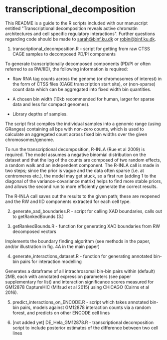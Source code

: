 # transcriptional_decomposition

This README is a guide to the R scripts included with our manuscript entitled "Transcriptional decomposition reveals active chromatin architectures and cell specific regulatory interactions". Further questions regarding code should be made to sarah@binf.ku.dk or robin@binf.ku.dk.

1. transcriptional_decomposition.R - script for getting from raw CTSS CAGE samples to decomposed PD/PI components

To generate transcriptionally decomposed components (PD/PI or often referred to as RW/IID), the following information is required:

* Raw RNA tag counts across the genome (or chromosomes of interest) in the form of CTSS files (CAGE transcription start site), or (non-sparse) count data which can be aggregated into fixed width bin quantities.

* A chosen bin width (10kb recommended for human, larger for sparse data and less for compact genomes).

* Library depths of samples.

The script first compiles the individual samples into a genomic range (using GRanges) containing all bps with non-zero counts, which is used to calculate an aggregated count across fixed bin widths over the given chromosomes/genome. 

To run the transcriptional decomposition, R-INLA (Rue et al 2009) is required. The model assumes a negative binomial distribution on the dataset and that the log of the counts are composed of two random effects, a random walk and an independent component. The R-INLA call is made in two steps; since the prior is vague and the data often sparse (i.e. at centromeres etc.), the model may get stuck, so a first run (adding 1 to the diagonal of the variance-covariance matrix) helps to find more stable priors, and allows the second run to more efficiently generate the correct results.

The R-INLA call saves out the results to the given path; these are reopened and the RW and IID components extracted for each cell type.

2. generate_xad_boundaries.R - script for calling XAD boundaries, calls out to getRankedBounds (3.)

3. getRankedBounds.R - function for generating XAD boundaries from RW decomposed vectors

Implements the boundary finding algorithm (see methods in the paper, and/or illustration in fig. 4A in the main paper)

4. generate_interactions_dataset.R - function for generating annotated bin-bin pairs for interaction modelling

Generates a dataframe of all intrachrosomal bin-bin pairs within (default) 2MB, each with annotated expression parameters (see paper supplementary for list) and interaction significance scores measured for GM12878 CaptureHIC (Mifsud et al 2015) using CHiCAGO (Cairns et al 2016).

5. predict_interactions_on_ENCODE.R - script which takes annotated bin-bin pairs, models against GM12878 interaction counts via a random forest, and predicts on other ENCODE cell lines

6. [not added yet] DE_Hela_GM12878.R - transcriptional decomposition script to include posterior estimates of the difference between two cell lines
